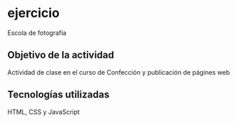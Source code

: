 # ejercicio
Escola de fotografia
## Objetivo de la actividad
Actividad de clase en el curso de Confección y publicación de págines web
## Tecnologías utilizadas
HTML, CSS y JavaScript
